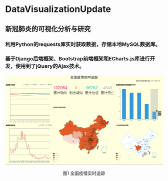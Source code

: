 # DataVisualizationUpdate
## 新冠肺炎的可视化分析与研究
### 利用Python的requests库实时获取数据，存储本地MySQL数据库。
### 基于Django后端框架、Bootstrap前端框架和ECharts.js库进行开发，使用到了jQuery的Ajax技术。

![image](https://github.com/Badw0lf613/DataVisualizationUpdate/blob/master/images/图片1.png)

<center>图1 全国疫情实时追踪</center>